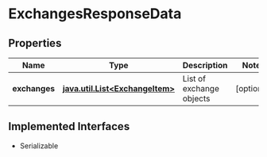 

# ExchangesResponseData


## Properties

Name | Type | Description | Notes
------------ | ------------- | ------------- | -------------
**exchanges** | [**java.util.List&lt;ExchangeItem&gt;**](ExchangeItem.md) | List of exchange objects |  [optional]


## Implemented Interfaces

* Serializable


